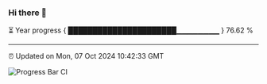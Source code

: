 ### Hi there 👋

⏳ Year progress { ██████████████████████▁▁▁▁▁▁▁▁ } 76.62 %

---

⏰ Updated on Mon, 07 Oct 2024 10:42:33 GMT

![Progress Bar CI](https://github.com/IshwaranRudhara/GIT-ACTION/workflows/Progress%20Bar%20CI/badge.svg)
